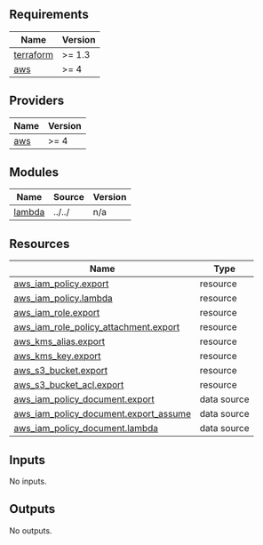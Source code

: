 <!-- BEGIN_TF_DOCS -->
## Requirements

| Name | Version |
|------|---------|
| <a name="requirement_terraform"></a> [terraform](#requirement\_terraform) | >= 1.3 |
| <a name="requirement_aws"></a> [aws](#requirement\_aws) | >= 4 |

## Providers

| Name | Version |
|------|---------|
| <a name="provider_aws"></a> [aws](#provider\_aws) | >= 4 |

## Modules

| Name | Source | Version |
|------|--------|---------|
| <a name="module_lambda"></a> [lambda](#module\_lambda) | ../../ | n/a |

## Resources

| Name | Type |
|------|------|
| [aws_iam_policy.export](https://registry.terraform.io/providers/hashicorp/aws/latest/docs/resources/iam_policy) | resource |
| [aws_iam_policy.lambda](https://registry.terraform.io/providers/hashicorp/aws/latest/docs/resources/iam_policy) | resource |
| [aws_iam_role.export](https://registry.terraform.io/providers/hashicorp/aws/latest/docs/resources/iam_role) | resource |
| [aws_iam_role_policy_attachment.export](https://registry.terraform.io/providers/hashicorp/aws/latest/docs/resources/iam_role_policy_attachment) | resource |
| [aws_kms_alias.export](https://registry.terraform.io/providers/hashicorp/aws/latest/docs/resources/kms_alias) | resource |
| [aws_kms_key.export](https://registry.terraform.io/providers/hashicorp/aws/latest/docs/resources/kms_key) | resource |
| [aws_s3_bucket.export](https://registry.terraform.io/providers/hashicorp/aws/latest/docs/resources/s3_bucket) | resource |
| [aws_s3_bucket_acl.export](https://registry.terraform.io/providers/hashicorp/aws/latest/docs/resources/s3_bucket_acl) | resource |
| [aws_iam_policy_document.export](https://registry.terraform.io/providers/hashicorp/aws/latest/docs/data-sources/iam_policy_document) | data source |
| [aws_iam_policy_document.export_assume](https://registry.terraform.io/providers/hashicorp/aws/latest/docs/data-sources/iam_policy_document) | data source |
| [aws_iam_policy_document.lambda](https://registry.terraform.io/providers/hashicorp/aws/latest/docs/data-sources/iam_policy_document) | data source |

## Inputs

No inputs.

## Outputs

No outputs.
<!-- END_TF_DOCS -->